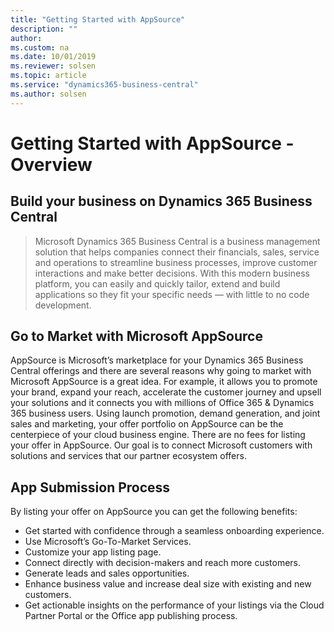 ```yaml
---
title: "Getting Started with AppSource"
description: ""
author: 
ms.custom: na
ms.date: 10/01/2019
ms.reviewer: solsen
ms.topic: article
ms.service: "dynamics365-business-central"
ms.author: solsen
---
```


# Getting Started with AppSource - Overview 

## Build your business on Dynamics 365 Business Central
>Microsoft Dynamics 365 Business Central is a business management solution that helps companies connect their financials, sales, service and operations to streamline business processes, improve customer interactions and make better decisions. With this modern business platform, you can easily and quickly tailor, extend and build applications so they fit your specific needs — with little to no code development.

## Go to Market with Microsoft AppSource
AppSource is Microsoft’s marketplace for your Dynamics 365 Business Central offerings and there are several reasons why going to market with Microsoft AppSource is a great idea. For example, it allows you to promote your brand, expand your reach, accelerate the customer journey and upsell your solutions and it connects you with millions of Office 365 & Dynamics 365 business users. Using launch promotion, demand generation, and joint sales and marketing, your offer portfolio on AppSource can be the centerpiece of your cloud business engine. There are no fees for listing your offer in AppSource. Our goal is to connect Microsoft customers with solutions and services that our partner ecosystem offers.

## App Submission Process
<!--
!{GitHub Logo}(/images/logo.pgn) -->

By listing your offer on AppSource you can get the following benefits:

- Get started with confidence through a seamless onboarding experience.
- Use Microsoft’s Go-To-Market Services.
- Customize your app listing page.
- Connect directly with decision-makers and reach more customers.
- Generate leads and sales opportunities.
- Enhance business value and increase deal size with existing and new customers.
- Get actionable insights on the performance of your listings via the Cloud Partner Portal or the Office app publishing process.
